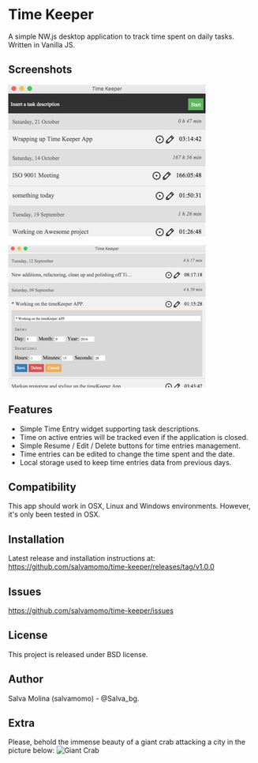 Time Keeper
===========

A simple NW.js desktop application to track time spent on daily tasks. Written in Vanilla JS.

Screenshots
-----------

![Time Keeper Main UI](https://raw.githubusercontent.com/salvamomo/time-keeper/master/doc/images/time_keeper_main.jpg)

![Time Keeper Edit Entry widget](https://raw.githubusercontent.com/salvamomo/time-keeper/master/doc/images/time_keeper_edit_time_entry.jpg)

Features
--------

* Simple Time Entry widget supporting task descriptions.
* Time on active entries will be tracked even if the application is closed.
* Simple Resume / Edit / Delete buttons for time entries management.
* Time entries can be edited to change the time spent and the date.
* Local storage used to keep time entries data from previous days.

Compatibility
-------------

This app should work in OSX, Linux and Windows environments. However, it's only
been tested in OSX.

Installation
------------

Latest release and installation instructions at: 
https://github.com/salvamomo/time-keeper/releases/tag/v1.0.0

Issues
------

https://github.com/salvamomo/time-keeper/issues

License
-------
This project is released under BSD license.

Author
------

Salva Molina (salvamomo) - @Salva_bg.

Extra
-----
Please, behold the immense beauty of a giant crab attacking a city in the picture below:
![Giant Crab](http://roberthood.net/blog/wp-content/uploads/2008/05/_incredible_giant_crab_redux_by_vegasmike.jpg)
